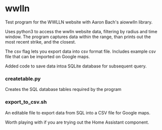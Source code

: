 # wwlln
Test program for the WWLLN website with Aaron Bach's aiowwlln library.

Uses python3 to access the wwlln website data, filtering by radius and time window.  The program captures data within the range, than prints out the most recent strike, and the closest.

The csv flag lets you export data into csv format file.
Includes example csv file that can be imported on Google maps.

Added code to save data intoa SQLite database for subsequent query.

### createtable.py 
   Creates the SQL database tables required by the program
   
### export_to_csv.sh   
   An editable file to export data from SQL into a CSV file for Google maps.
   
   
Worth playing with if you are trying out the Home Assistant component.

